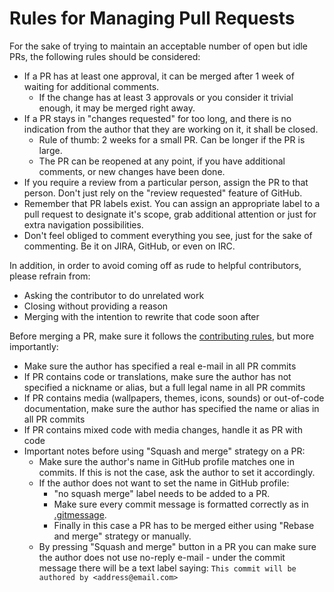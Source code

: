# Rules for Managing Pull Requests

For the sake of trying to maintain an acceptable number of open but idle PRs, the following rules should be considered:
- If a PR has at least one approval, it can be merged after 1 week of waiting for additional comments.
  - If the change has at least 3 approvals or you consider it trivial enough, it may be merged right away.
- If a PR stays in "changes requested" for too long, and there is no indication from the author that they are working on it, it shall be closed.
  - Rule of thumb: 2 weeks for a small PR. Can be longer if the PR is large.
  - The PR can be reopened at any point, if you have additional comments, or new changes have been done.
- If you require a review from a particular person, assign the PR to that person. Don't just rely on the "review requested" feature of GitHub.
- Remember that PR labels exist. You can assign an appropriate label to a pull request to designate it's scope, grab additional attention or just for extra navigation possibilities.
- Don't feel obliged to comment everything you see, just for the sake of commenting. Be it on JIRA, GitHub, or even on IRC.

In addition, in order to avoid coming off as rude to helpful contributors, please refrain from:
- Asking the contributor to do unrelated work
- Closing without providing a reason
- Merging with the intention to rewrite that code soon after

Before merging a PR, make sure it follows the [contributing rules](CONTRIBUTING.md#rules-and-recommendations), but more importantly:
- Make sure the author has specified a real e-mail in all PR commits
- If PR contains code or translations, make sure the author has not specified a nickname or alias, but a full legal name in all PR commits
- If PR contains media (wallpapers, themes, icons, sounds) or out-of-code documentation, make sure the author has specified the name or alias in all PR commits
- If PR contains mixed code with media changes, handle it as PR with code
- Important notes before using "Squash and merge" strategy on a PR:
  - Make sure the author's name in GitHub profile matches one in commits. If this is not the case, ask the author to set it accordingly.
  - If the author does not want to set the name in GitHub profile:
    - "no squash merge" label needs to be added to a PR.
	- Make sure every commit message is formatted correctly as in [.gitmessage](https://github.com/reactos/reactos/blob/master/.gitmessage).
	- Finally in this case a PR has to be merged either using "Rebase and merge" strategy or manually.
  - By pressing "Squash and merge" button in a PR you can make sure the author does not use no-reply e-mail -
  under the commit message there will be a text label saying: `This commit will be authored by <address@email.com>`
